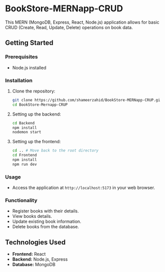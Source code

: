 # BookStore-MERNapp-CRUD

This MERN (MongoDB, Express, React, Node.js) application allows for basic CRUD (Create, Read, Update, Delete) operations on book data.

## Getting Started

### Prerequisites

- Node.js installed

### Installation

1. Clone the repository:
    ```bash
    git clone https://github.com/shameerzahid/BookStore-MERNapp-CRUP.git 
    cd BookStore-Mernapp-CRUP
    ```

2. Setting up the backend:
    ```bash
    cd Backend
    npm install
    nodemon start
    ```

3. Setting up the frontend:
    ```bash
    cd .. # Move back to the root directory
    cd Frontend
    npm install
    npm run dev
    ```

### Usage

- Access the application at `http://localhost:5173` in your web browser.

### Functionality

- Register books with their details.
- View books details.
- Update existing book information.
- Delete books from the database.

## Technologies Used

- **Frontend:** React
- **Backend:** Node.js, Express
- **Database:** MongoDB
